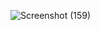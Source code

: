 ![Screenshot (159)](https://github.com/user-attachments/assets/637d8113-f49d-4f70-94cd-7fcb9e29ac68)

